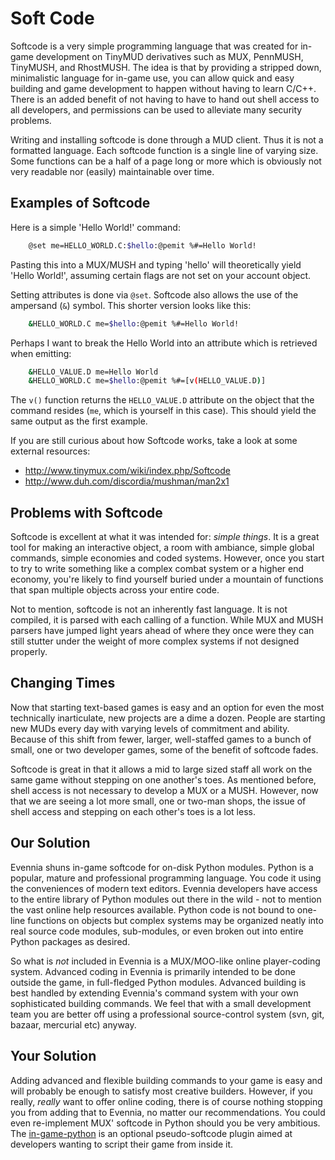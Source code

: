 # Soft Code


Softcode is a very simple programming language that was created for in-game development on TinyMUD
derivatives such as MUX, PennMUSH, TinyMUSH, and RhostMUSH. The idea is that by providing a stripped
down, minimalistic language for in-game use, you can allow quick and easy building and game
development to happen without having to learn C/C++. There is an added benefit of not having to have
to hand out shell access to all developers, and permissions can be used to alleviate many security
problems.

Writing and installing softcode is done through a MUD client. Thus it is not a formatted language.
Each softcode function is a single line of varying size. Some functions can be a half of a page long
or more which is obviously not very readable nor (easily) maintainable over time.

## Examples of Softcode

Here is a simple 'Hello World!' command:

```bash
    @set me=HELLO_WORLD.C:$hello:@pemit %#=Hello World!
```

Pasting this into a MUX/MUSH and typing 'hello' will theoretically yield 'Hello World!', assuming
certain flags are not set on your account object.

Setting attributes is done via `@set`. Softcode also allows the use of the ampersand (`&`) symbol.
This shorter version looks like this:

```bash
    &HELLO_WORLD.C me=$hello:@pemit %#=Hello World!
```

Perhaps I want to break the Hello World into an attribute which is retrieved when emitting:

```bash
    &HELLO_VALUE.D me=Hello World
    &HELLO_WORLD.C me=$hello:@pemit %#=[v(HELLO_VALUE.D)]
```

The `v()` function returns the `HELLO_VALUE.D` attribute on the object that the command resides
(`me`, which is yourself in this case). This should yield the same output as the first example.

If you are still curious about how Softcode works, take a look at some external resources:

- http://www.tinymux.com/wiki/index.php/Softcode
- http://www.duh.com/discordia/mushman/man2x1

## Problems with Softcode

Softcode is excellent at what it was intended for: *simple things*. It is a great tool for making an
interactive object, a room with ambiance, simple global commands, simple economies and coded
systems.  However, once you start to try to write something like a complex combat system or a higher
end economy, you're likely to find yourself buried under a mountain of functions that span multiple
objects across your entire code.

Not to mention, softcode is not an inherently fast language. It is not compiled, it is parsed with
each calling of a function. While MUX and MUSH parsers have jumped light years ahead of where they
once were they can still stutter under the weight of more complex systems if not designed properly.

## Changing Times

Now that starting text-based games is easy and an option for even the most technically inarticulate,
new projects are a dime a dozen. People are starting new MUDs every day with varying levels of
commitment and ability. Because of this shift from fewer, larger, well-staffed games to a bunch of
small, one or two developer games, some of the benefit of softcode fades.

Softcode is great in that it allows a mid to large sized staff all work on the same game without
stepping on one another's toes. As mentioned before, shell access is not necessary to develop a MUX
or a MUSH. However, now that we are seeing a lot more small, one or two-man shops, the issue of
shell access and stepping on each other's toes is a lot less.

## Our Solution

Evennia shuns in-game softcode for on-disk Python modules. Python is a popular, mature and
professional programming language. You code it using the conveniences of modern text editors.
Evennia developers have access to the entire library of Python modules out there in the wild - not
to mention the vast online help resources available. Python code is not bound to one-line functions
on objects but complex systems may be organized neatly into real source code modules, sub-modules,
or even broken out into entire Python packages as desired.

So what is *not* included in Evennia is a MUX/MOO-like online player-coding system.  Advanced coding
in Evennia is primarily intended to be done outside the game, in full-fledged Python modules.
Advanced building is best handled by extending Evennia's command system with your own sophisticated
building commands. We feel that with a small development team you are better off using a
professional source-control system (svn, git, bazaar, mercurial etc) anyway.

## Your Solution

Adding advanced and flexible building commands to your game is easy and will probably be enough to
satisfy most creative builders. However, if you really, *really* want to offer online coding, there
is of course nothing stopping you from adding that to Evennia, no matter our recommendations. You
could even re-implement MUX' softcode in Python should you be very ambitious. The
[in-game-python](https://github.com/evennia/evennia/wiki/Dialogues-in-events) is an optional
pseudo-softcode plugin aimed at developers wanting to script their game from inside it.
